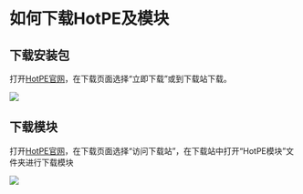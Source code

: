 # 如何下载HotPE及模块
## 下载安装包
打开[HotPE官网](https://www.hotpe.top/)，在下载页面选择“立即下载”或到下载站下载。

![](https://cdn.jsdelivr.net/gh/VirtualHotBar/pic@latest/i/2022/05/02/z917h5.png)

## 下载模块
打开[HotPE官网](https://www.hotpe.top/)，在下载页面选择“访问下载站”，在下载站中打开“HotPE模块”文件夹进行下载模块

![](https://cdn.jsdelivr.net/gh/VirtualHotBar/pic@latest/i/2022/05/02/zb7kdy.png)

